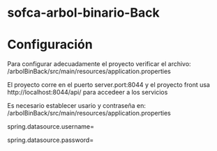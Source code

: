 # sofca-arbol-binario-Back

# Configuración

Para configurar adecuadamente el proyecto verificar el archivo:
/arbolBinBack/src/main/resources/application.properties

El proyecto corre en el puerto server.port:8044 y el proyecto front usa http://localhost:8044/api/ para accedeer a los servicios

Es necesario establecer usario y contraseña en:
/arbolBinBack/src/main/resources/application.properties

spring.datasource.username=

spring.datasource.password=
